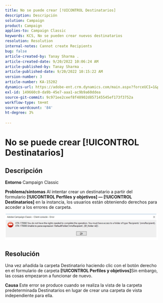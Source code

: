 ```yaml
---
title: No se puede crear [!UICONTROL Destinatarios]
description: Descripción
solution: Campaign
product: Campaign
applies-to: Campaign Classic
keywords: KCS, No se pueden crear nuevos destinatarios
resolution: Resolution
internal-notes: Cannot create Recipients
bug: false
article-created-by: Tanay Sharma .
article-created-date: 9/20/2022 10:06:24 AM
article-published-by: Tanay Sharma .
article-published-date: 9/20/2022 10:15:22 AM
version-number: 3
article-number: KA-15202
dynamics-url: https://adobe-ent.crm.dynamics.com/main.aspx?forceUCI=1&pagetype=entityrecord&etn=knowledgearticle&id=687448df-cb38-ed11-9db1-002248086735
exl-id: 149660c0-da9b-45e7-aaa1-ac9b9a60ddea
source-git-commit: 9c971ee2ceef8f48902d857145545ef173f3752a
workflow-type: tm+mt
source-wordcount: '84'
ht-degree: 3%

---
```


# No se puede crear [!UICONTROL Destinatarios]

## Descripción

<b>Entorno</b>
Campaign Classic


<b>Problema/síntomas</b>
Al intentar crear un destinatario a partir del formulario <b>[!UICONTROL Perfiles y objetivos] — [!UICONTROL Destinatarios]</b> en la instancia, los usuarios están obteniendo derechos para acceder a los errores de carpeta.



![](assets/___f4809700-cd38-ed11-9db1-002248086735___.png)


## Resolución




Una vez añadida la carpeta Destinatario haciendo clic con el botón derecho en el formulario de carpeta <b>[!UICONTROL Perfiles y objetivos]</b>Sin embargo, las cosas empezaron a funcionar de nuevo.


<b>Causa</b>
Este error se produce cuando se realiza la vista de la carpeta predeterminada Destinatarios en lugar de crear una carpeta de vista independiente para ella.
